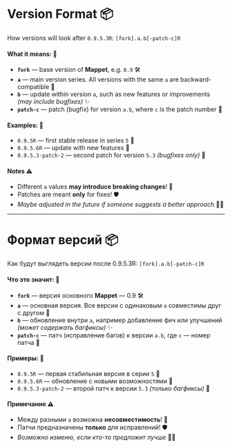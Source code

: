 # Version Format 📦

How versions will look after `0.9.5.3R`: `[fork].a.b[-patch-c]R`

#### What it means: 🧩

- **`fork`** — base version of **Mappet**, e.g. `0.9` 🛠️
- **`a`** — main version series. All versions with the same `a` are backward-compatible 🔗
- **`b`** — update within version `a`, such as new features or improvements *(may include bugfixes)* ✨
- **`patch-c`** — patch (bugfix) for version `a.b`, where `c` is the patch number 🐞

#### Examples: 📘

- `0.9.5R` — first stable release in series `5` 🎯
- `0.9.5.6R` — update with new features 🚀
- `0.9.5.3-patch-2` — second patch for version `5.3` *(bugfixes only)* 🔧

#### Notes ⚠️
- Different `a` values **may introduce breaking changes**! 🧨
- Patches are meant **only** for fixes! 🛡️
- *Maybe adjusted in the future if someone suggests a better approach* 🧑‍💻

---

# Формат версий 📦

Как будут выглядеть версии после 0.9.5.3R: `[fork].a.b[-patch-c]R`

#### Что это значит: 🧩

- **`fork`** — версия основного **Mappet** — 0.9 🛠️
- **`a`** — основная версия. Все версии с одинаковым `a` совместимы друг с другом 🔗
- **`b`** — обновление внутри `a`, например добавление фич или улучшений *(может содержать багфиксы)* ✨
- **`patch-c`** — патч (исправление багов) к версии `a.b`, где `c` — номер патча 🐞

#### Примеры: 📘

- `0.9.5R` — первая стабильная версия в серии `5` 🎯
- `0.9.5.6R` — обновление с новыми возможностями 🚀
- `0.9.5.3-patch-2` — второй патч к версии `5.3` *(только багфиксы)* 🔧

#### Примечание ⚠️
- Между разными `a` возможна **несовместимость**! 🧨
- Патчи предназначены **только** для исправлений! 🛡️
- *Возможно изменю, если кто-то предложит лучше* 🧑‍💻
